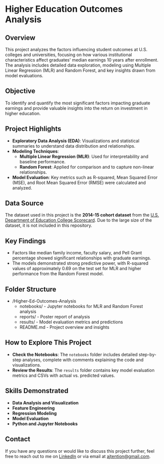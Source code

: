 # Higher Education Outcomes Analysis

## Overview
This project analyzes the factors influencing student outcomes at U.S. colleges and universities, focusing on how various institutional characteristics affect graduates' median earnings 10 years after enrollment. The analysis includes detailed data exploration, modeling using Multiple Linear Regression (MLR) and Random Forest, and key insights drawn from model evaluations.

## Objective
To identify and quantify the most significant factors impacting graduate earnings and provide valuable insights into the return on investment in higher education.

## Project Highlights
- **Exploratory Data Analysis (EDA)**: Visualizations and statistical summaries to understand data distribution and relationships.
- **Modeling Techniques**:
  - **Multiple Linear Regression (MLR)**: Used for interpretability and baseline performance.
  - **Random Forest**: Applied for comparison and to capture non-linear relationships.
- **Model Evaluation**: Key metrics such as R-squared, Mean Squared Error (MSE), and Root Mean Squared Error (RMSE) were calculated and analyzed.

## Data Source
The dataset used in this project is the **2014-15 cohort dataset** from the [U.S. Department of Education College Scorecard](https://collegescorecard.ed.gov/data/). Due to the large size of the dataset, it is not included in this repository.

## Key Findings
- Factors like median family income, faculty salary, and Pell Grant percentage showed significant relationships with graduate earnings.
- The models demonstrated strong predictive power, with R-squared values of approximately 0.69 on the test set for MLR and higher performance from the Random Forest model.

## Folder Structure
- /Higher-Ed-Outcomes-Analysis
  - notebooks/             - Jupyter notebooks for MLR and Random Forest analysis
  - reports/               - Poster report of analysis
  - results/               - Model evaluation metrics and predictions
  - README.md              - Project overview and insights

## How to Explore This Project
- **Check the Notebooks**: The `notebooks` folder includes detailed step-by-step analyses, complete with comments explaining the code and visualizations.
- **Review the Results**: The `results` folder contains key model evaluation metrics and CSVs with actual vs. predicted values.

## Skills Demonstrated
- **Data Analysis and Visualization**
- **Feature Engineering**
- **Regression Modeling**
- **Model Evaluation**
- **Python and Jupyter Notebooks**

## Contact
If you have any questions or would like to discuss this project further, feel free to reach out to me on [LinkedIn](linkedin.com/AnayaTention) or via email at [ajtention@gmail.com](mailto:ajtention@gmail.com).
